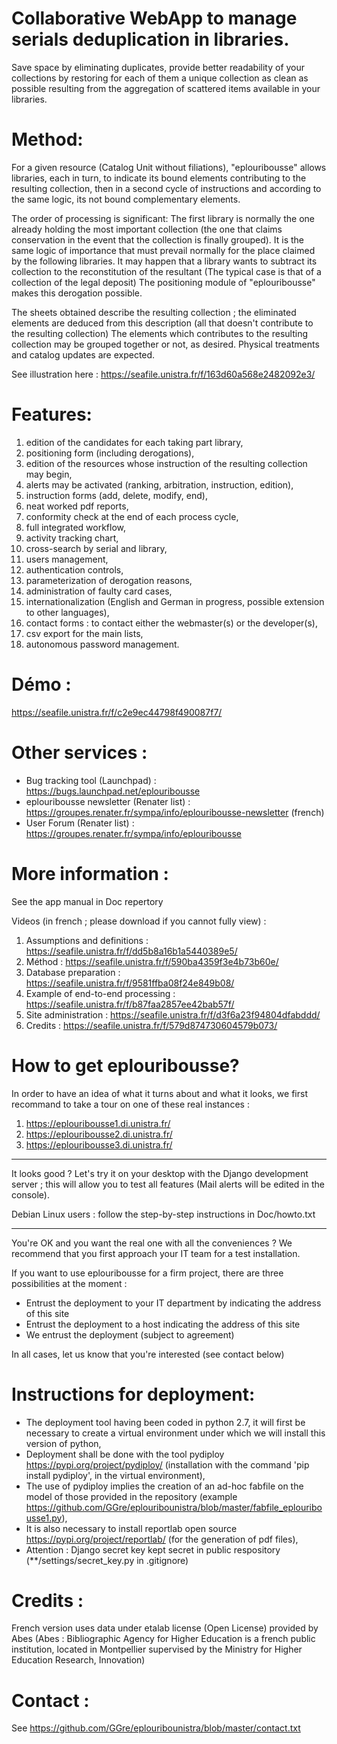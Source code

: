 # Collaborative WebApp to manage serials deduplication in libraries.

Save space by eliminating duplicates, provide better readability of your collections by restoring for each of them a unique collection as clean as possible resulting from the aggregation of scattered items available in your libraries.

# Method:

For a given resource (Catalog Unit without filiations), "eplouribousse" allows libraries, each in turn, to indicate its bound elements contributing to the resulting collection, then in a second cycle of instructions and according to the same logic, its not bound complementary elements.

The order of processing is significant: The first library is normally the one already holding the most important collection (the one that claims conservation in the event that the collection is finally grouped). It is the same logic of importance that must prevail normally for the place claimed by the following libraries. It may happen that a library wants to subtract its collection to the reconstitution of the resultant (The typical case is that of a collection of the legal deposit) The positioning module of "eplouribousse" makes this derogation possible.

The sheets obtained describe the resulting collection ; the eliminated elements are deduced from this description (all that doesn't contribute to the resulting collection) The elements which contributes to the resulting collection may be grouped together or not, as desired. Physical treatments and catalog updates are expected.

See illustration here : https://seafile.unistra.fr/f/163d60a568e2482092e3/

# Features:

01. edition of the candidates for each taking part library,
02. positioning form (including derogations),
03. edition of the resources whose instruction of the resulting collection may begin,
04. alerts may be activated (ranking, arbitration, instruction, edition),
05. instruction forms (add, delete, modify, end),
06. neat worked pdf reports,
07. conformity check at the end of each process cycle,
08. full integrated workflow,
09. activity tracking chart,
10. cross-search by serial and library,
11. users management,
12. authentication controls,
13. parameterization of derogation reasons,
14. administration of faulty card cases,
15. internationalization (English and German in progress, possible extension to other languages),
16. contact forms : to contact either the webmaster(s) or the developer(s),
17. csv export for the main lists,
18. autonomous password management.

# Démo :

https://seafile.unistra.fr/f/c2e9ec44798f490087f7/

# Other services :

* Bug tracking tool (Launchpad) : https://bugs.launchpad.net/eplouribousse
* eplouribousse newsletter (Renater list) : https://groupes.renater.fr/sympa/info/eplouribousse-newsletter (french)
* User Forum (Renater list) : https://groupes.renater.fr/sympa/info/eplouribousse

# More information :

See the app manual in Doc repertory

Videos (in french ; please download if you cannot fully view) :
01. Assumptions and definitions : https://seafile.unistra.fr/f/dd5b8a16b1a5440389e5/
02. Méthod : https://seafile.unistra.fr/f/590ba4359f3e4b73b60e/
03. Database preparation : https://seafile.unistra.fr/f/9581ffba08f24e849b08/
04. Example of end-to-end processing : https://seafile.unistra.fr/f/b87faa2857ee42bab57f/
05. Site administration : https://seafile.unistra.fr/f/d3f6a23f94804dfabddd/
06. Credits : https://seafile.unistra.fr/f/579d874730604579b073/

# How to get eplouribousse?

In order to have an idea of what it turns about and what it looks, we first recommand to take a tour on one of these real instances :
01. https://eplouribousse1.di.unistra.fr/
02. https://eplouribousse2.di.unistra.fr/
03. https://eplouribousse3.di.unistra.fr/

----------------

It looks good ? Let's try it on your desktop with the Django development server ; this will allow you to test all features (Mail alerts will be edited in the console).

Debian Linux users : follow the step-by-step instructions in Doc/howto.txt

----------------

You're OK and you want the real one with all the conveniences ?
We recommend that you first approach your IT team for a test installation.

If you want to use eplouribousse for a firm project, there are three possibilities at the moment :
- Entrust the deployment to your IT department by indicating the address of this site
- Entrust the deployment to a host indicating the address of this site
- We entrust the deployment (subject to agreement)

In all cases, let us know that you're interested (see contact below)

# Instructions for deployment:

- The deployment tool having been coded in python 2.7, it will first be necessary to create a virtual environment under which we will install this version of python,
- Deployment shall be done with the tool pydiploy <https://pypi.org/project/pydiploy/> (installation with the command 'pip install pydiploy', in the virtual environment),
- The use of pydiploy implies the creation of an ad-hoc fabfile on the model of those provided in the repository (example <https://github.com/GGre/eplouribounistra/blob/master/fabfile_eplouribousse1.py>),
- It is also necessary to install reportlab open source <https://pypi.org/project/reportlab/> (for the generation of pdf files),
- Attention : Django secret key kept secret in public respository (**/settings/secret_key.py in .gitignore)

# Credits :

French version uses data under etalab license (Open License) provided by Abes (Abes : Bibliographic Agency for Higher Education is a french public institution, located in Montpellier supervised by the Ministry for Higher Education Research, Innovation)

# Contact :

See https://github.com/GGre/eplouribounistra/blob/master/contact.txt
